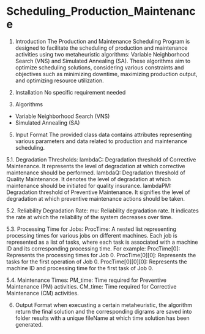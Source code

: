 # Scheduling_Production_Maintenance


1. Introduction
The Production and Maintenance Scheduling Program is designed to facilitate the scheduling of production and maintenance activities using two metaheuristic algorithms: Variable Neighborhood Search (VNS) and Simulated Annealing (SA). These algorithms aim to optimize scheduling solutions, considering various constraints and objectives such as minimizing downtime, maximizing production output, and optimizing resource utilization.

2. Installation
No specific requirement needed

3. Algorithms
- Variable Neighborhood Search (VNS)
- Simulated Annealing (SA)

5. Input Format
The provided class data contains attributes representing various parameters and data related to production and maintenance scheduling.

5.1. Degradation Thresholds:
lambdaC: Degradation threshold of Corrective Maintenance. It represents the level of degradation at which corrective maintenance should be performed.
lambdaQ: Degradation threshold of Quality Maintenance. It denotes the level of degradation at which maintenance should be initiated for quality insurance.
lambdaPM: Degradation threshold of Preventive Maintenance. It signifies the level of degradation at which preventive maintenance actions should be taken.

5.2. Reliability Degradation Rate:
mu: Reliability degradation rate. It indicates the rate at which the reliability of the system decreases over time.

5.3. Processing Time for Jobs:
ProcTime: A nested list representing processing times for various jobs on different machines. Each job is represented as a list of tasks, where each task is associated with a machine ID and its corresponding processing time. For example:
ProcTime[0]: Represents the processing times for Job 0.
ProcTime[0][0]: Represents the tasks for the first operation of Job 0.
ProcTime[0][0][0]: Represents the machine ID and processing time for the first task of Job 0.

5.4. Maintenance Times:
PM_time: Time required for Preventive Maintenance (PM) activities.
CM_time: Time required for Corrective Maintenance (CM) activities.

6. Output Format
when execusting a certain metaheuristic, the algorithm return the final solution and the corresponding digrams are saved into folder results with a unique fileName at which time solution has been generated. 
